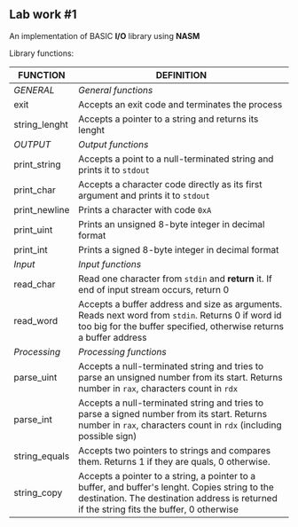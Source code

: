 ## Lab work #1

An implementation of BASIC **I/O** library using **NASM**

Library functions:

| **FUNCTION**  | **DEFINITION** |
| ------------  | ---------------|
| *GENERAL*     | *General functions* |
| exit          | Accepts an exit code and terminates the process |
| string_lenght | Accepts a pointer to a string and returns its lenght |
| *OUTPUT*      | *Output functions* |
| print_string  | Accepts a point to a null-terminated string and prints it to ```stdout``` |
| print_char    | Accepts a character code directly as its first argument and prints it to ```stdout``` |
| print_newline | Prints a character with code ```0xA``` |
| print_uint    | Prints an unsigned 8-byte integer in decimal format |
| print_int     | Prints a signed 8-byte integer in decimal format |
| *Input*       | *Input functions* |
| read_char     | Read one character from ```stdin``` and **return** it. If end of input stream occurs, return 0 |
| read_word     | Accepts a buffer address and size as arguments. Reads next word from ```stdin```. Returns 0 if word id too big for the buffer specified, otherwise returns a buffer address |
| *Processing*  | *Processing functions* |
| parse_uint    | Accepts a null-terminated string and tries to parse an unsigned number from its start. Returns number in ```rax```, characters count in ```rdx``` |
| parse_int     | Accepts a null-terminated string and tries to parse a signed number from its start. Returns number in ```rax```, characters count in ```rdx``` (including possible sign) |
| string_equals | Accepts two pointers to strings and compares them. Returns 1 if they are quals, 0 otherwise. |
| string_copy   | Accepts a pointer to a string, a pointer to a buffer, and buffer's lenght. Copies string to the destination. The destination address is returned if the string fits the buffer, 0 otherwise |

